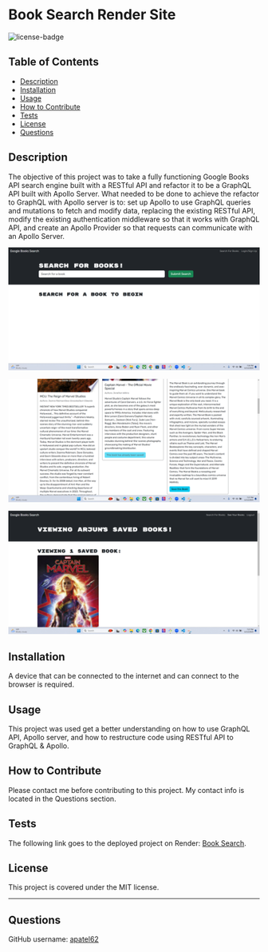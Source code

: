 # Book Search Render Site

![license-badge](https://img.shields.io/badge/MIT_License-01a6ff)

## Table of Contents

- [Description](#description)
- [Installation](#installation)
- [Usage](#usage)
- [How to Contribute](#how-to-contribute)
- [Tests](#tests)
- [License](#license)
- [Questions](#questions)

## Description

The objective of this project was to take a fully functioning Google Books API search engine built with a RESTful API and refactor it to be a GraphQL API built with Apollo Server. What needed to be done to achieve the refactor to GraphQL with Apollo server is to: set up Apollo to use GraphQL queries and mutations to fetch and modify data, replacing the existing RESTful API, modify the existing authentication middleware so that it works with GraphQL API, and create an Apollo Provider so that requests can communicate with an Apollo Server.

![Website Homepage Screenshot](/images/homepage.png)

![Website Search Book Screenshot](/images/saveBook.png)

![Website Saved Book Page Screenshot](/images/deleteBook.png)

## Installation

A device that can be connected to the internet and can connect to the browser is required.

## Usage

This project was used get a better understanding on how to use GraphQL API, Apollo server, and how to restructure code using RESTful API to GraphQL & Apollo.

## How to Contribute

Please contact me before contributing to this project. My contact info is located in the Questions section.

## Tests

The following link goes to the deployed project on Render: [Book Search](https://book-search-lb4y.onrender.com/).

## License

This project is covered under the MIT license.

---

## Questions

GitHub username: [apatel62](https://github.com/apatel62) <br>
